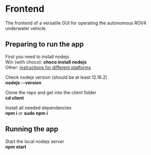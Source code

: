 # Frontend

The frontend of a versatile GUI for operating the autonomous ROV4 underwater vehicle.

## Preparing to run the app

First you need to install nodejs<br>
Win (with choco): **choco install nodejs**<br>
Other: [instructions for different platforms](https://nodejs.org/en/download/)<br>

Check nodejs version (should be at least 12.16.2)<br>
**nodejs --version**

Clone the repo and get into the client folder<br>
**cd client**

Install all needed dependencies<br>
**npm i** or **sudo npm i**

## Running the app

Start the local nodejs server<br>
**npm start**
